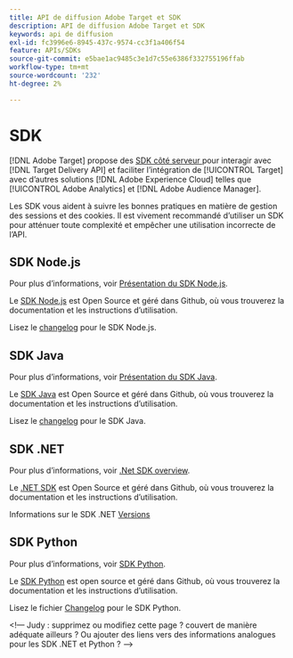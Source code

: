 ```yaml
---
title: API de diffusion Adobe Target et SDK
description: API de diffusion Adobe Target et SDK
keywords: api de diffusion
exl-id: fc3996e6-8945-437c-9574-cc3f1a406f54
feature: APIs/SDKs
source-git-commit: e5bae1ac9485c3e1d7c55e6386f332755196ffab
workflow-type: tm+mt
source-wordcount: '232'
ht-degree: 2%

---
```


# SDK

[!DNL Adobe Target] propose des [ SDK côté serveur ](../../implement/server-side/server-side-overview.md) pour interagir avec [!DNL Target Delivery API] et faciliter l’intégration de [!UICONTROL Target] avec d’autres solutions [!DNL Adobe Experience Cloud] telles que [!UICONTROL Adobe Analytics] et [!DNL Adobe Audience Manager].

Les SDK vous aident à suivre les bonnes pratiques en matière de gestion des sessions et des cookies. Il est vivement recommandé d’utiliser un SDK pour atténuer toute complexité et empêcher une utilisation incorrecte de l’API.

## SDK Node.js

Pour plus d’informations, voir [Présentation du SDK Node.js](/help/dev/implement/server-side/node-js/overview.md).

Le [SDK Node.js](https://github.com/adobe/target-nodejs-sdk) est Open Source et géré dans Github, où vous trouverez la documentation et les instructions d’utilisation.

Lisez le [changelog](https://github.com/adobe/target-nodejs-sdk/blob/main/CHANGELOG.md) pour le SDK Node.js.

## SDK Java

Pour plus d’informations, voir [Présentation du SDK Java](/help/dev/implement/server-side/java/overview.md).

Le [SDK Java](https://github.com/adobe/target-java-sdk) est Open Source et géré dans Github, où vous trouverez la documentation et les instructions d’utilisation.

Lisez le [changelog](https://github.com/adobe/target-java-sdk/blob/main/CHANGELOG.md) pour le SDK Java.

## SDK .NET

Pour plus d’informations, voir [.Net SDK overview](/help/dev/implement/server-side/net/overview.md).

Le [.NET SDK](https://github.com/adobe/target-dotnet-sdk) est Open Source et géré dans Github, où vous trouverez la documentation et les instructions d’utilisation.

Informations sur le SDK .NET [Versions](https://github.com/adobe/target-dotnet-sdk/releases)

## SDK Python

Pour plus d’informations, voir [SDK Python](/help/dev/implement/server-side/python/overview.md).

Le [SDK Python](https://github.com/adobe/target-python-sdk) est open source et géré dans Github, où vous trouverez la documentation et les instructions d’utilisation.

Lisez le fichier [Changelog](https://github.com/adobe/target-python-sdk/blob/master/CHANGELOG.md) pour le SDK Python.

&lt;!— Judy : supprimez ou modifiez cette page ? couvert de manière adéquate ailleurs ? Ou ajouter des liens vers des informations analogues pour les SDK .NET et Python ? —>
